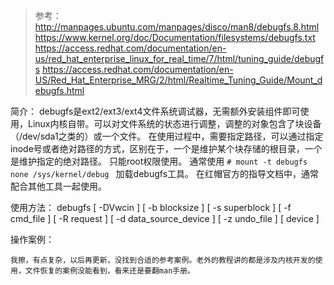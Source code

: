 >参考：http://manpages.ubuntu.com/manpages/disco/man8/debugfs.8.html
https://www.kernel.org/doc/Documentation/filesystems/debugfs.txt
https://access.redhat.com/documentation/en-us/red_hat_enterprise_linux_for_real_time/7/html/tuning_guide/debugfs
https://access.redhat.com/documentation/en-US/Red_Hat_Enterprise_MRG/2/html/Realtime_Tuning_Guide/Mount_debugfs.html


简介：
debugfs是ext2/ext3/ext4文件系统调试器，无需额外安装组件即可使用，Linux内核自带。可以对文件系统的状态进行调整，调整的对象包含了块设备（/dev/sda1之类的）或一个文件。
在使用过程中，需要指定路径，可以通过指定inode号或者绝对路径的方式，区别在于，一个是维护某个块存储的根目录，一个是维护指定的绝对路径。
只能root权限使用。
通常使用 ```# mount -t debugfs none /sys/kernel/debug ``` 加载debugfs工具。
在红帽官方的指导文档中，通常配合其他工具一起使用。

使用方法：
  debugfs [ -DVwcin ] [ -b blocksize ] [ -s superblock ] [ -f cmd_file ] [ -R request ] [ -d data_source_device ] [ -z undo_file ] [ device ]

操作案例：
```
我擦，有点复杂，以后再更新，没找到合适的参考案例。老外的教程讲的都是涉及内核开发的使用，文件恢复的案例没能看到，看来还是要翻man手册。
```

